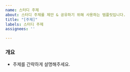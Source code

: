 ```yaml
---
name: 스터디 주제
about: 스터디 주제를 제안 & 공유하기 위해 사용하는 템플릿입니다.
title: "[주제]"
labels: 스터디 주제
assignees: ''

---
```


### 개요
- 주제를 간략하게 설명해주세요.
